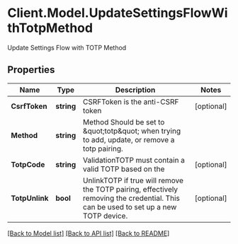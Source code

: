 # Client.Model.UpdateSettingsFlowWithTotpMethod
Update Settings Flow with TOTP Method

## Properties

Name | Type | Description | Notes
------------ | ------------- | ------------- | -------------
**CsrfToken** | **string** | CSRFToken is the anti-CSRF token | [optional] 
**Method** | **string** | Method  Should be set to \&quot;totp\&quot; when trying to add, update, or remove a totp pairing. | 
**TotpCode** | **string** | ValidationTOTP must contain a valid TOTP based on the | [optional] 
**TotpUnlink** | **bool** | UnlinkTOTP if true will remove the TOTP pairing, effectively removing the credential. This can be used to set up a new TOTP device. | [optional] 

[[Back to Model list]](../README.md#documentation-for-models) [[Back to API list]](../README.md#documentation-for-api-endpoints) [[Back to README]](../README.md)

